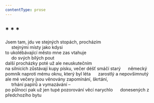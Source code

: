 ```yaml
---
contentType: prose
---
```


## \* \* \*

Jsem tam, jdu ve stejných stopách, procházím  
     stejnými místy jako kdysi  
to ukolébávající město mne zas vtahuje  
     do svých bílých pout  
další procházky poté už ale neuskutečním  
na silnicích zůstávají kupy písku, večer déšť smáčí starý      německý pomník naproti mému oknu, který byl léta      zarostlý a nepovšimnutý  
ale mé večery jsou věnovány zapomínání, škrtání,  
     trhání papírů a vymazávání –  
po půlnoci pak už jen tupé pozorování věcí narychlo      donesených z předchozího bytu
